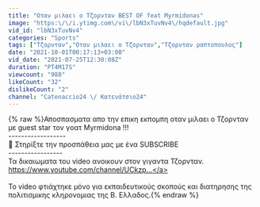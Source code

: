 ```yaml
---
title: "Οταν μιλαει ο Τζορνταν BEST OF feat Myrmidonas"
image: "https:\/\/i.ytimg.com\/vi\/lbN3xTuvNv4\/hqdefault.jpg"
vid_id: "lbN3xTuvNv4"
categories: "Sports"
tags: ["Τζορνταν","Οταν μιλαει ο Τζορνταν","Τζορνταν ραπτοπουλος"]
date: "2021-10-01T00:17:13+03:00"
vid_date: "2021-07-25T12:30:08Z"
duration: "PT4M17S"
viewcount: "988"
likeCount: "32"
dislikeCount: "2"
channel: "Catenaccio24 \/ Κατενάτσιο24"
---
```

{% raw %}Αποσπασματα απο την επικη εκπομπη οταν μιλαει ο Τζορνταν με guest star τον γοατ Myrmidona !!!<br />------------------<br />🚨 Στηρίξτε την προσπάθεια μας με ένα SUBSCRIBE<br />-----------------<br />Τα δικαιωματα του video ανοικουν στον γιγαντα Τζορνταν.<br /><a rel="nofollow" target="blank" href="https://www.youtube.com/channel/UCkzp...">https://www.youtube.com/channel/UCkzp...</a><br /><br />Το video φτιάχτηκε μόνο για εκπαιδευτικούς σκοπούς και διατηρησης της πολιτισμικης κληρονομιας της Β. Ελλαδος.{% endraw %}
